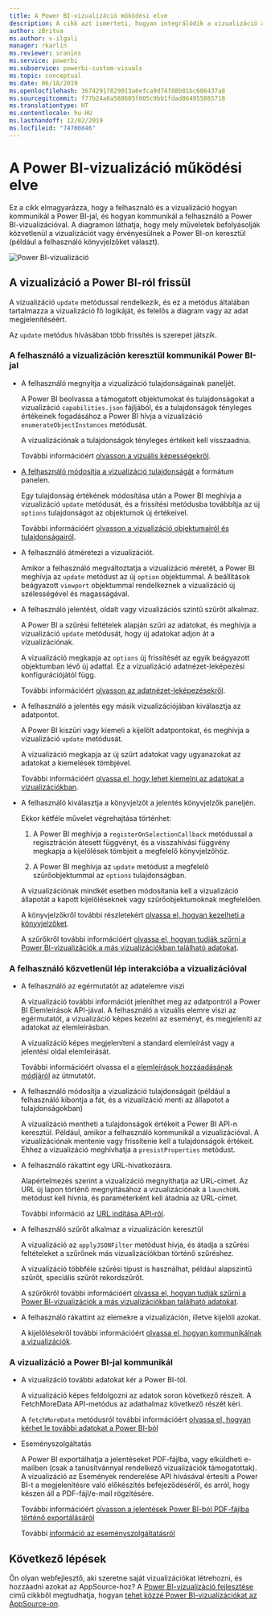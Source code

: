 ```yaml
---
title: A Power BI-vizualizáció működési elve
description: A cikk azt ismerteti, hogyan integrálódik a vizualizáció a Power BI-jal
author: zBritva
ms.author: v-ilgali
manager: rkarlin
ms.reviewer: sranins
ms.service: powerbi
ms.subservice: powerbi-custom-visuals
ms.topic: conceptual
ms.date: 06/18/2019
ms.openlocfilehash: 36742917829013a6efca9d74f88b01bc686437a8
ms.sourcegitcommit: f77b24a8a588605f005c9bb1fdad864955885718
ms.translationtype: HT
ms.contentlocale: hu-HU
ms.lasthandoff: 12/02/2019
ms.locfileid: "74700846"
---
```

# <a name="power-bi-visual-concept"></a>A Power BI-vizualizáció működési elve

Ez a cikk elmagyarázza, hogy a felhasználó és a vizualizáció hogyan kommunikál a Power BI-jal, és hogyan kommunikál a felhasználó a Power BI-vizualizációval. A diagramon láthatja, hogy mely műveletek befolyásolják közvetlenül a vizualizációt vagy érvényesülnek a Power BI-on keresztül (például a felhasználó könyvjelzőket választ).

![Power BI-vizualizáció](./media/visual-concept.svg)

## <a name="the-visual-gets-update-from-power-bi"></a>A vizualizáció a Power BI-ról frissül

A vizualizáció `update` metódussal rendelkezik, és ez a metódus általában tartalmazza a vizualizáció fő logikáját, és felelős a diagram vagy az adat megjelenítéséért.

Az `update` metódus hívásában több frissítés is szerepet játszik.

### <a name="user-interacts-with-visual-through-power-bi"></a>A felhasználó a vizualizáción keresztül kommunikál Power BI-jal

* A felhasználó megnyitja a vizualizáció tulajdonságainak paneljét.

    A Power BI beolvassa a támogatott objektumokat és tulajdonságokat a vizualizáció `capabilities.json` fájljából, és a tulajdonságok tényleges értékeinek fogadásához a Power BI hívja a vizualizáció `enumerateObjectInstances` metódusát.

    A vizualizációnak a tulajdonságok tényleges értékeit kell visszaadnia.

    További információért [olvasson a vizuális képességekről](capabilities.md).

* [A felhasználó módosítja a vizualizáció tulajdonságát](../../visuals/power-bi-visualization-customize-title-background-and-legend.md) a formátum panelen.

    Egy tulajdonság értékének módosítása után a Power BI meghívja a vizualizáció `update` metódusát, és a frissítési metódusba továbbítja az új `options` tulajdonságot az objektumok új értékeivel.

    További információért [olvasson a vizualizáció objektumairól és tulajdonságairól](objects-properties.md).

* A felhasználó átméretezi a vizualizációt.

    Amikor a felhasználó megváltoztatja a vizualizáció méretét, a Power BI meghívja az `update` metódust az új `option` objektummal. A beállítások beágyazott `viewport` objektummal rendelkeznek a vizualizáció új szélességével és magasságával.

* A felhasználó jelentést, oldalt vagy vizualizációs szintű szűrőt alkalmaz.

    A Power BI a szűrési feltételek alapján szűri az adatokat, és meghívja a vizualizáció `update` metódusát, hogy új adatokat adjon át a vizualizációnak.

    A vizualizáció megkapja az `options` új frissítését az egyik beágyazott objektumban lévő új adattal. Ez a vizualizáció adatnézet-leképezési konfigurációjától függ.

    További információért [olvasson az adatnézet-leképezésekről](dataview-mappings.md).

* A felhasználó a jelentés egy másik vizualizációjában kiválasztja az adatpontot.

    A Power BI kiszűri vagy kiemeli a kijelölt adatpontokat, és meghívja a vizualizáció `update` metódusát.

    A vizualizáció megkapja az új szűrt adatokat vagy ugyanazokat az adatokat a kiemelések tömbjével.

    További információért [olvassa el, hogy lehet kiemelni az adatokat a vizualizációkban](highlight.md).

* A felhasználó kiválasztja a könyvjelzőt a jelentés könyvjelzők paneljén.

    Ekkor kétféle művelet végrehajtása történhet:

    1. A Power BI meghívja a `registerOnSelectionCallback` metódussal a regisztráción átesett függvényt, és a visszahívási függvény megkapja a kijelölések tömbjeit a megfelelő könyvjelzőhöz.

    2. A Power BI meghívja az `update` metódust a megfelelő szűrőobjektummal az `options` tulajdonságban.

    A vizualizációnak mindkét esetben módosítania kell a vizualizáció állapotát a kapott kijelöléseknek vagy szűrőobjektumoknak megfelelően.

    A könyvjelzőkről további részletekért [olvassa el, hogyan kezelheti a könyvjelzőket](filter-api.md).

    A szűrőkről további információért [olvassa el, hogyan tudják szűrni a Power BI-vizualizációk a más vizualizációkban található adatokat](filter-api.md).

### <a name="user-interacts-with-visual-directly"></a>A felhasználó közvetlenül lép interakcióba a vizualizációval

* A felhasználó az egérmutatót az adatelemre viszi

    A vizualizáció további információt jeleníthet meg az adatpontról a Power BI Elemleírások API-jával.
    A felhasználó a vizuális elemre viszi az egérmutatót, a vizualizáció képes kezelni az eseményt, és megjeleníti az adatokat az elemleírásban.

    A vizualizáció képes megjeleníteni a standard elemleírást vagy a jelentési oldal elemleírását.

    További információért olvassa el a [elemleírások hozzáadásának módjáról](add-tooltips.md) az útmutatót.

* A felhasználó módosítja a vizualizáció tulajdonságait (például a felhasználó kibontja a fát, és a vizualizáció menti az állapotot a tulajdonságokban)

    A vizualizáció mentheti a tulajdonságok értékeit a Power BI API-n keresztül. Például, amikor a felhasználó kommunikál a vizualizációval. A vizualizációnak mentenie vagy frissítenie kell a tulajdonságok értékeit. Ehhez a vizualizáció meghívhatja a `presistProperties` metódust.

* A felhasználó rákattint egy URL-hivatkozásra.

    Alapértelmezés szerint a vizualizáció megnyithatja az URL-címet. Az URL új lapon történő megnyitásához a vizualizációnak a `launchURL` metódust kell hívnia, és paraméterként kell átadnia az URL-címet.

    További információ az [URL indítása API-ról](launch-url.md).

* A felhasználó szűrőt alkalmaz a vizualizáción keresztül

    A vizualizáció az `applyJSONFilter` metódust hívja, és átadja a szűrési feltételeket a szűrőnek más vizualizációkban történő szűréshez.

    A vizualizáció többféle szűrési típust is használhat, például alapszintű szűrőt, speciális szűrőt rekordszűrőt.

    A szűrőkről további információért [olvassa el, hogyan tudják szűrni a Power BI-vizualizációk a más vizualizációkban található adatokat](filter-api.md).

* A felhasználó rákattint az elemekre a vizualizáción, illetve kijelöli azokat.

    A kijelölésekről további információért [olvassa el, hogyan kommunikálnak a vizualizációk](selection-api.md).

### <a name="the-visual-interacts-with-power-bi"></a>A vizualizáció a Power BI-jal kommunikál

* A vizualizáció további adatokat kér a Power BI-tól.

    A vizualizáció képes feldolgozni az adatok soron következő részeit. A FetchMoreData API-metódus az adathalmaz következő részét kéri.

    A `fetchMoreData` metódusról további információért [olvassa el, hogyan kérhet le további adatokat a Power BI-ból](fetch-more-data.md)

* Eseményszolgáltatás

    A Power BI exportálhatja a jelentéseket PDF-fájlba, vagy elküldheti e-mailben (csak a tanúsítvánnyal rendelkező vizualizációk támogatottak). A vizualizáció az Események renderelése API hívásával értesíti a Power BI-t a megjelenítésre való előkészítés befejeződéséről, és arról, hogy készen áll a PDF-fájl/e-mail rögzítésére.

    További információért [olvasson a jelentések Power BI-ból PDF-fájlba történő exportálásáról](../../consumer/end-user-pdf.md)

    További [információ az eseményszolgáltatásról](event-service.md)

## <a name="next-steps"></a>Következő lépések

Ön olyan webfejlesztő, aki szeretne saját vizualizációkat létrehozni, és hozzáadni azokat az AppSource-hoz? A [Power BI-vizualizáció fejlesztése](./custom-visual-develop-tutorial.md) című cikkből megtudhatja, hogyan [tehet közzé Power BI-vizualizációkat az AppSource-on](../office-store.md).
